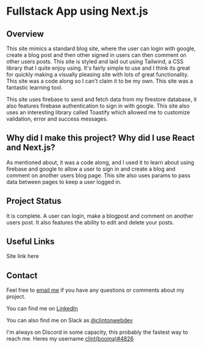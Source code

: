 # Fullstack App using Next.js

## Overview
This site mimics a standard blog site, where the user can login with google, create a blog post and then other signed in users can then comment on other users posts. This site is styled and laid out using Tailwind, a CSS library that I quite enjoy using. It's fairly simple to use and I think its great for quickly making a visually pleasing site with lots of great functionality. This site was a code along so I can't claim it to be my own. This site was a fantastic learning tool.

This site uses firebase to send and fetch data from my firestore database, it also features firebase authentication to sign in with google. This site also uses an interesting library called Toastify which allowed me to customize validation, error and success messages. 

## Why did I make this project? Why did I use React and Next.js?
As mentioned about, it was a code along, and I used it to learn about using firebase and google to allow a user to sign in and create a blog and comment on another users blog page. This site also uses params to pass data between pages to keep a user logged in.

## Project Status
It is complete. A user can login, make a blogpost and comment on another users post. It also features the ability to edit and delete your posts.

## Useful Links
Site link here

## Contact
Feel free to [email me](mailto:clintondgorda@gmail.com) if you have any questions or comments about my project.

You can find me on <a href="https://www.linkedin.com/in/clintonjewett/" target="_blank">LinkedIn</a>

You can also find me on Slack as <a href="https://clintssandbox.slack.com/team/U051WJSE588" target="_blank">@clintonwebdev</a>

I'm always on Discord in some capacity, this probably the fastest way to reach me. Heres my username <a href="https://discordapp.com/users/123456789012345678" target="_blank">clint(booma)#4826</a>
